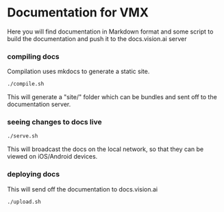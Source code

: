 # Documentation for VMX

Here you will find documentation in Markdown format and some script to
build the documentation and push it to the docs.vision.ai server

### compiling docs

Compilation uses mkdocs to generate a static site.

```sh
./compile.sh
```

This will generate a "site/" folder which can be bundles and sent off
to the documentation server.

### seeing changes to docs live

```sh
./serve.sh
```

This will broadcast the docs on the local network, so that they can be
viewed on iOS/Android devices.

### deploying docs

This will send off the documentation to docs.vision.ai

```sh
./upload.sh
```
